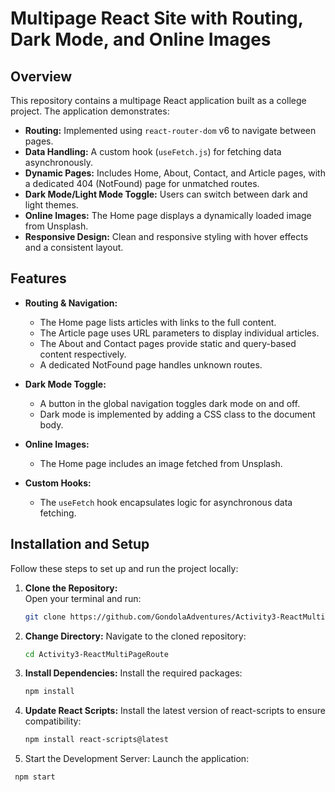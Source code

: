 # Multipage React Site with Routing, Dark Mode, and Online Images

## Overview

This repository contains a multipage React application built as a college project. The application demonstrates:
- **Routing:** Implemented using `react-router-dom` v6 to navigate between pages.
- **Data Handling:** A custom hook (`useFetch.js`) for fetching data asynchronously.
- **Dynamic Pages:** Includes Home, About, Contact, and Article pages, with a dedicated 404 (NotFound) page for unmatched routes.
- **Dark Mode/Light Mode Toggle:** Users can switch between dark and light themes.
- **Online Images:** The Home page displays a dynamically loaded image from Unsplash.
- **Responsive Design:** Clean and responsive styling with hover effects and a consistent layout.

## Features

- **Routing & Navigation:**
  - The Home page lists articles with links to the full content.
  - The Article page uses URL parameters to display individual articles.
  - The About and Contact pages provide static and query-based content respectively.
  - A dedicated NotFound page handles unknown routes.
  
- **Dark Mode Toggle:**
  - A button in the global navigation toggles dark mode on and off.
  - Dark mode is implemented by adding a CSS class to the document body.
  
- **Online Images:**
  - The Home page includes an image fetched from Unsplash.
  
- **Custom Hooks:**
  - The `useFetch` hook encapsulates logic for asynchronous data fetching.

## Installation and Setup

Follow these steps to set up and run the project locally:

1. **Clone the Repository:**  
   Open your terminal and run:
   ```bash
   git clone https://github.com/GondolaAdventures/Activity3-ReactMultiPageRoute.git
2. **Change Directory:**
    Navigate to the cloned repository:
    ```bash
    cd Activity3-ReactMultiPageRoute
3. **Install Dependencies:**
    Install the required packages:
    ```bash
    npm install
4.  **Update React Scripts:**
    Install the latest version of react-scripts to ensure compatibility:
    ```bash
    npm install react-scripts@latest
5.  Start the Development Server:
    Launch the application:
   ```bash
    npm start